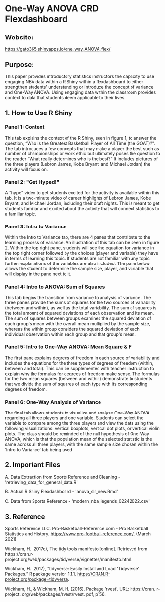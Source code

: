# One-Way ANOVA CRD Flexdashboard
## Website: 
https://gato365.shinyapps.io/one_way_ANOVA_flex/

## Purpose:
This paper provides introductory statistics instructors the capacity to use engaging NBA data within a R Shiny within a flexdashboard to either strengthen students' understanding or introduce the concept of variance and One-Way ANOVA. Using engaging data within the classroom provides context to data that students deem applicable to their lives. 


## 1. How to Use R Shiny

### Panel 1: Context 

This tab explains the context of the R Shiny, seen in figure 1,  to answer the question, “Who is the Greatest Basketball Player of All Time (the GOAT)?”. The tab introduces a few concepts that may make a player the best such as number of championships or work ethic but ultimately poses the question to the reader “What really determines who is the best?” It includes pictures of the three players (Lebron James, Kobe Bryant, and Michael Jordan) the activity will focus on.

### Panel 2: "Get Hyped!"

A “hype” video to get students excited for the activity is available within this tab. It is a two-minute video of career highlights of Lebron James, Kobe Bryant, and Michael Jordan, including their draft nights. This is meant to get students familiar and excited about the activity that will connect statistics to a familiar topic.

### Panel 3: Intro to Variance

Within the Intro to Variance tab, there are 4 panes that contribute to the learning process of variance. An illustration of this tab can be seen in figure 2. Within the top right pane, students will see the equation for variance in the top right corner followed by the choices (player and variable) they have in terms of learning this topic. If students are not familiar with any topic further explanations of the variables are also included. The pane below allows the student to determine the sample size, player, and variable that will display in the pane next to it.

### Panel 4: Intro to ANOVA: Sum of Squares

This tab begins the transition from variance to analysis of variance. The three panes provide the sums of squares for the two sources of variability (between and within), as well as the total variability. The sum of squares is the total amount of squared deviations of each observation and its mean. The sum of squares between groups examines the squared deviation of each group's mean with the overall mean multiplied by the sample size, whereas the within group considers the squared deviation of each individual observation within each group and that group's mean. 


### Panel 5: Intro to One-Way ANOVA: Mean Square & F

The first pane explains degrees of freedom in each source of variability and includes the equations for the three types of degrees of freedom (within, between and total). This can be supplemented with teacher instruction to explain why the formulas for degrees of freedom make sense. The formulas for the two mean squares (between and within) demonstrate to students that we divide the sum of squares of each type with its corresponding degrees of freedom. 

### Panel 6: One-Way Analysis of Variance

The final tab allows students to visualize and analyze One-Way ANOVA regarding all three players and one variable. Students can select the variable to compare among the three players and view the data using the following visualizations: vertical boxplots, vertical dot plots, or vertical violin plots. The class should be reminded of the null hypothesis of One-Way ANOVA, which is that the population mean of the selected statistic is the same across all three players, with the same sample size chosen within the ‘Intro to Variance’ tab being used

## 2. Important Files
A. Data Extraction from Sports Reference and Cleaning - 'retrieving_data_for_general_data.R'

B. Actual R Shiny Flexdashboard - 'anova_slr_new.Rmd'

C. Data from Sports Reference - 'modern_nba_legends_02242022.csv'


## 3. Reference

Sports Reference LLC. Pro-Basketball-Reference.com - Pro Basketball Statistics and History. https://www.pro-football-reference.com/. (March 2021)

Wickham, H. (2017c), The tidy tools manifesto [online]. Retrieved from https://cran.r- project.org/web/packages/tidyverse/vignettes/manifesto.html. 				

Wickham, H. (2017), “tidyverse: Easily Install and Load 'Tidyverse' Packages.” R package version 1.1.1. https://CRAN.R-project.org/package=tidyverse. 

Wickham, H., & Wickham, M. H. (2016). Package ‘rvest’. URL: https://cran. r-project. org/web/packages/rvest/rvest. pdf, p156.








